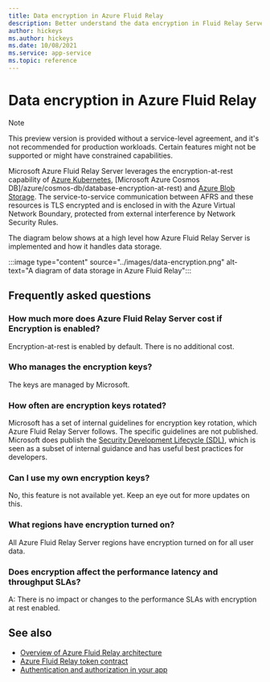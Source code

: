```yaml
---
title: Data encryption in Azure Fluid Relay
description: Better understand the data encryption in Fluid Relay Server
author: hickeys
ms.author: hickeys
ms.date: 10/08/2021
ms.service: app-service
ms.topic: reference
---
```


# Data encryption in Azure Fluid Relay

> [!NOTE]
> This preview version is provided without a service-level agreement, and it's not recommended for production workloads. Certain features might not be supported or might have constrained capabilities.

Microsoft Azure Fluid Relay Server leverages the encryption-at-rest capability of [Azure Kubernetes](../../aks/enable-host-encryption.md), [Microsoft Azure Cosmos DB]/azure/cosmos-db/database-encryption-at-rest) and [Azure Blob Storage](../../storage/common/storage-service-encryption.md). The service-to-service communication between AFRS and these resources is TLS encrypted and is enclosed in with the Azure Virtual Network Boundary, protected from external interference by Network Security Rules.

The diagram below shows at a high level how Azure Fluid Relay Server is implemented and how it handles data storage.

:::image type="content" source="../images/data-encryption.png" alt-text="A diagram of data storage in Azure Fluid Relay":::

## Frequently asked questions

### How much more does Azure Fluid Relay Server cost if Encryption is enabled?

Encryption-at-rest is enabled by default. There is no additional cost.

### Who manages the encryption keys?

The keys are managed by Microsoft.

### How often are encryption keys rotated?

Microsoft has a set of internal guidelines for encryption key rotation, which Azure Fluid Relay Server follows. The specific guidelines are not published. Microsoft does publish the [Security Development Lifecycle (SDL)](https://www.microsoft.com/sdl/default.aspx), which is seen as a subset of internal guidance and has useful best practices for developers.

### Can I use my own encryption keys?

No, this feature is not available yet. Keep an eye out for more updates on this. 

### What regions have encryption turned on?

All Azure Fluid Relay Server regions have encryption turned on for all user data.

### Does encryption affect the performance latency and throughput SLAs?

A: There is no impact or changes to the performance SLAs with encryption at rest enabled.

## See also

- [Overview of Azure Fluid Relay architecture](architecture.md)
- [Azure Fluid Relay token contract](../how-tos/fluid-json-web-token.md)
- [Authentication and authorization in your app](authentication-authorization.md)